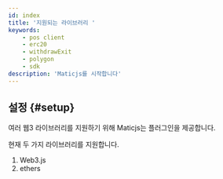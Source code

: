 ```yaml
---
id: index
title: '지원되는 라이브러리 '
keywords:
    - pos client
    - erc20
    - withdrawExit
    - polygon
    - sdk
description: 'Maticjs를 시작합니다'
---
```


## 설정 {#setup}

여러 웹3 라이브러리를 지원하기 위해 Maticjs는 플러그인을 제공합니다.

현재 두 가지 라이브러리를 지원합니다.

1. Web3.js
2. ethers
